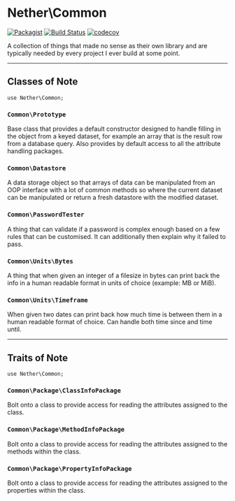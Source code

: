 # Nether\Common

[![Packagist](https://img.shields.io/packagist/v/netherphp/common.svg?style=for-the-badge)](https://packagist.org/packages/netherphp/common)
[![Build Status](https://img.shields.io/github/actions/workflow/status/netherphp/common/phpunit.yml?style=for-the-badge)](https://github.com/netherphp/common/actions)
[![codecov](https://img.shields.io/codecov/c/gh/netherphp/common?style=for-the-badge&token=VQC48XNBS2)](https://codecov.io/gh/netherphp/common)

A collection of things that made no sense as their own library and are typically
needed by every project I ever build at some point.

--------

## Classes of Note

`use Nether\Common;`

### `Common\Prototype`

Base class that provides a default constructor designed to handle filling in
the object from a keyed dataset, for example an array that is the result row
from a database query. Also provides by default access to all the attribute
handling packages.

### `Common\Datastore`

A data storage object so that arrays of data can be manipulated from an OOP
interface with a lot of common methods so where the current dataset can be
manipulated or return a fresh datastore with the modified dataset.

### `Common\PasswordTester`

A thing that can validate if a password is complex enough based on a few rules
that can be customised. It can additionally then explain why it failed to pass.

### `Common\Units\Bytes`

A thing that when given an integer of a filesize in bytes can print back the
info in a human readable format in units of choice (example: MB or MiB).

### `Common\Units\Timeframe`

When given two dates can print back how much time is between them in a human
readable format of choice. Can handle both time since and time until.

--------

## Traits of Note

`use Nether\Common;`

### `Common\Package\ClassInfoPackage`

Bolt onto a class to provide access for reading the attributes assigned to the
class.

### `Common\Package\MethodInfoPackage`

Bolt onto a class to provide access for reading the attributes assigned to
the methods within the class.

### `Common\Package\PropertyInfoPackage`

Bolt onto a class to provide access for reading the attributes assigned to the
properties within the class.
